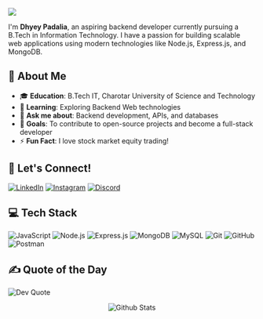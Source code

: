 [![](https://github.com/Dhyey-Padalia/Dhyey-Padalia/blob/main/Your%20paragraph%20text.gif)](https://www.adamalston.com/)

I'm **Dhyey Padalia**, an aspiring backend developer currently pursuing a B.Tech in Information Technology. I have a passion for building scalable web applications using modern technologies like Node.js, Express.js, and MongoDB. 

## 🚀 About Me
- 🎓 **Education**: B.Tech IT, Charotar University of Science and Technology
- 🌱 **Learning**: Exploring Backend Web technologies
- 💬 **Ask me about**: Backend development, APIs, and databases
- 🎯 **Goals**: To contribute to open-source projects and become a full-stack developer
- ⚡ **Fun Fact**: I love stock market equity trading!

## 🔗 Let's Connect!
[![LinkedIn](https://img.shields.io/badge/LinkedIn-%230077B5.svg?style=for-the-badge&logo=linkedin&logoColor=white)](https://linkedin.com/in/dhyey-padalia)
[![Instagram](https://img.shields.io/badge/Instagram-%23E4405F.svg?style=for-the-badge&logo=instagram&logoColor=white)](https://instagram.com/dhyeypadalia.me)
[![Discord](https://img.shields.io/badge/Discord-%237289DA.svg?style=for-the-badge&logo=discord&logoColor=white)](https://discord.gg/Dh-yey)

## 💻 Tech Stack
![JavaScript](https://img.shields.io/badge/JavaScript-F7DF1E?style=for-the-badge&logo=javascript&logoColor=black)
![Node.js](https://img.shields.io/badge/Node.js-339933?style=for-the-badge&logo=node.js&logoColor=white)
![Express.js](https://img.shields.io/badge/Express.js-000000?style=for-the-badge&logo=express&logoColor=white)
![MongoDB](https://img.shields.io/badge/MongoDB-4EA94B?style=for-the-badge&logo=mongodb&logoColor=white)
![MySQL](https://img.shields.io/badge/MySQL-4479A1?style=for-the-badge&logo=mysql&logoColor=white)
![Git](https://img.shields.io/badge/Git-F05032?style=for-the-badge&logo=git&logoColor=white)
![GitHub](https://img.shields.io/badge/GitHub-181717?style=for-the-badge&logo=github&logoColor=white)
![Postman](https://img.shields.io/badge/Postman-FF6C37?style=for-the-badge&logo=postman&logoColor=white)

## ✍️ Quote of the Day
![Dev Quote](https://quotes-github-readme.vercel.app/api?type=horizontal&theme=light)
<!-- Created with love by Dhyey Padalia -->
<p align="center">
        <img src="https://raw.githubusercontent.com/mayhemantt/mayhemantt/Update/svg/Bottom.svg" alt="Github Stats" />
</p>
